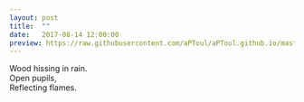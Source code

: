```yaml
---
layout: post
title:  ""
date:   2017-08-14 12:00:00
preview: https://raw.githubusercontent.com/aPToul/aPToul.github.io/master/_images/cottage.jpg
---
```


Wood hissing in rain.  
Open pupils,  
Reflecting flames.

